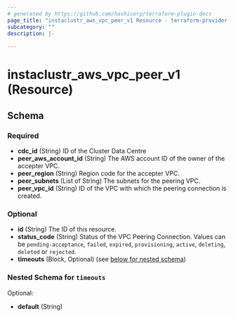 ```yaml
---
# generated by https://github.com/hashicorp/terraform-plugin-docs
page_title: "instaclustr_aws_vpc_peer_v1 Resource - terraform-provider-instaclustr"
subcategory: ""
description: |-
  
---
```


# instaclustr_aws_vpc_peer_v1 (Resource)





<!-- schema generated by tfplugindocs -->
## Schema

### Required

- **cdc_id** (String) ID of the Cluster Data Centre
- **peer_aws_account_id** (String) The AWS account ID of the owner of the accepter VPC.
- **peer_region** (String) Region code for the accepter VPC.
- **peer_subnets** (List of String) The subnets for the peering VPC.
- **peer_vpc_id** (String) ID of the VPC with which the peering connection is created.

### Optional

- **id** (String) The ID of this resource.
- **status_code** (String) Status of the VPC Peering Connection. Values can be `pending-acceptance`, `failed`, `expired`, `provisioning`, `active`, `deleting`, `deleted` or `rejected`.
- **timeouts** (Block, Optional) (see [below for nested schema](#nestedblock--timeouts))

<a id="nestedblock--timeouts"></a>
### Nested Schema for `timeouts`

Optional:

- **default** (String)


